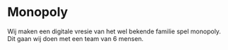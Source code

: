 # Monopoly 

Wij maken een digitale vresie van het wel bekende familie spel monopoly. <br>
Dit gaan wij doen met een team van 6 mensen. <br>
